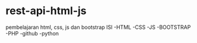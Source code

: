 # rest-api-html-js
pembelajaran html, css, js dan bootstrap
ISI
-HTML
-CSS
-JS
-BOOTSTRAP
-PHP
-github
-python
